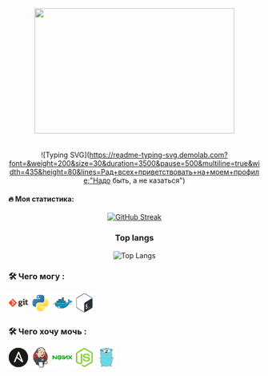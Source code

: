 <div align="center" class=head>
    <div align="center" class=head>
        <img src="https://media.giphy.com/media/077i6AULCXc0FKTj9s/giphy.gif" width="400" height="250"/>
    </div>
    <div  align="center" class=head>
        <img src="https://komarev.com/ghpvc/?username=chikatilo2000&style=plastic&color=red&label=Посмотрели+мой+Git" alt=""/>

![Typing SVG](https://readme-typing-svg.demolab.com?font=&weight=200&size=30&duration=3500&pause=500&multiline=true&width=435&height=80&lines=Рад+всех+приветствовать+на+моем+профиле;"Надо быть, а не казаться")

#### <div class=head align=left> :fire: Моя статистика:
[![GitHub Streak](http://github-readme-streak-stats.herokuapp.com?user=SoT10&theme=dark&hide_border=true&locale=ru&date_format=j%20M%5B%20Y%5D)](https://git.io/streak-stats) 

### Top langs
![Top Langs](https://github-readme-stats.vercel.app/api/top-langs/?username=SoT10&hide=TeX&layout=compact)    

### <div class=head align="left">  :hammer_and_wrench: Чего могу : </div>

<div align="left" >
    <img src="https://github.com/devicons/devicon/blob/master/icons/git/git-original-wordmark.svg" title="Git" **alt="Git" width="40" height="40"/>
    <img src="https://github.com/devicons/devicon/blob/master/icons/python/python-original.svg" title="Python" **alt="Python" width="40" height="40"/>
    <img src="https://github.com/devicons/devicon/blob/master/icons/docker/docker-original.svg" title="Docker" **alt="Docker" width="40" height="40"/>
    <img src="https://github.com/devicons/devicon/blob/master/icons/bash/bash-original.svg" title="Bash" **alt="Bash" width="40" height="40"/>
</div>

### <div class=head align="left">  :hammer_and_wrench: Чего хочу мочь :</div>

<div align="left">
    <img src="https://github.com/devicons/devicon/blob/master/icons/ansible/ansible-original.svg" title="ansible" **alt="ansible" width="40" height="40"/>
    <img src="https://github.com/devicons/devicon/blob/master/icons/jenkins/jenkins-original.svg" title="jenkins" **alt="jenkins" width="40" height="40"/>
    <img src="https://github.com/devicons/devicon/blob/master/icons/nginx/nginx-original.svg" title="nginx" **alt="nginx" width="40" height="40"/>
    <img src="https://github.com/devicons/devicon/blob/master/icons/nodejs/nodejs-original.svg" title="nodejs" **alt="nodejs" width="40" height="40"/> 
    <img src="https://github.com/devicons/devicon/blob/master/icons/go/go-original.svg" title="Go" **alt="Go" width="40" height="40"/>
</div>
